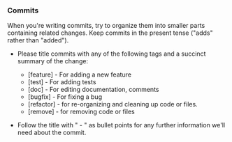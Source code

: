 ### Commits
When you're writing commits, try to organize them into smaller parts containing related changes.  Keep commits in the present tense ("adds" rather than "added").

* Please title commits with any of the following tags and a succinct summary of the change:
  * [feature] - For adding a new feature
  * [test] - For adding tests
  * [doc] - For editing documentation, comments
  * [bugfix] - For fixing a bug
  * [refactor] - for re-organizing and cleaning up code or files.
  * [remove] - for removing code or files


* Follow the title with " - " as bullet points for any further information we'll need about the commit.
